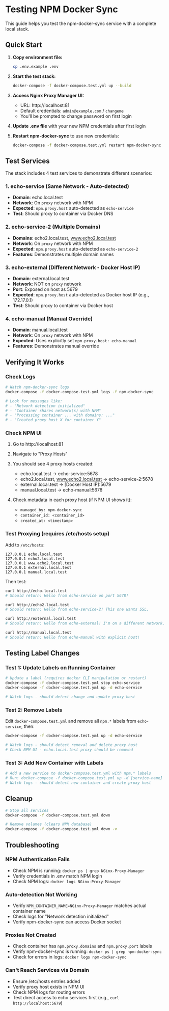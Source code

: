 # Testing NPM Docker Sync

This guide helps you test the npm-docker-sync service with a complete local stack.

## Quick Start

1. **Copy environment file:**
   ```bash
   cp .env.example .env
   ```

2. **Start the test stack:**
   ```bash
   docker-compose -f docker-compose.test.yml up --build
   ```

3. **Access Nginx Proxy Manager UI:**
   - URL: http://localhost:81
   - Default credentials: `admin@example.com` / `changeme`
   - You'll be prompted to change password on first login

4. **Update .env file** with your new NPM credentials after first login

5. **Restart npm-docker-sync** to use new credentials:
   ```bash
   docker-compose -f docker-compose.test.yml restart npm-docker-sync
   ```

## Test Services

The stack includes 4 test services to demonstrate different scenarios:

### 1. echo-service (Same Network - Auto-detected)
- **Domain**: echo.local.test
- **Network**: On `proxy` network with NPM
- **Expected**: `npm.proxy.host` auto-detected as `echo-service`
- **Test**: Should proxy to container via Docker DNS

### 2. echo-service-2 (Multiple Domains)
- **Domains**: echo2.local.test, www.echo2.local.test
- **Network**: On `proxy` network with NPM
- **Expected**: `npm.proxy.host` auto-detected as `echo-service-2`
- **Features**: Demonstrates multiple domain names

### 3. echo-external (Different Network - Docker Host IP)
- **Domain**: external.local.test
- **Network**: NOT on `proxy` network
- **Port**: Exposed on host as 5679
- **Expected**: `npm.proxy.host` auto-detected as Docker host IP (e.g., 172.17.0.1)
- **Test**: Should proxy to container via Docker host

### 4. echo-manual (Manual Override)
- **Domain**: manual.local.test
- **Network**: On `proxy` network with NPM
- **Expected**: Uses explicitly set `npm.proxy.host: echo-manual`
- **Features**: Demonstrates manual override

## Verifying It Works

### Check Logs

```bash
# Watch npm-docker-sync logs
docker-compose -f docker-compose.test.yml logs -f npm-docker-sync

# Look for messages like:
# - "Network detection initialized"
# - "Container shares network(s) with NPM"
# - "Processing container ... with domains: ..."
# - "Created proxy host X for container Y"
```

### Check NPM UI

1. Go to http://localhost:81
2. Navigate to "Proxy Hosts"
3. You should see 4 proxy hosts created:
   - echo.local.test → echo-service:5678
   - echo2.local.test, www.echo2.local.test → echo-service-2:5678
   - external.local.test → [Docker Host IP]:5679
   - manual.local.test → echo-manual:5678

4. Check metadata in each proxy host (if NPM UI shows it):
   - `managed_by: npm-docker-sync`
   - `container_id: <container_id>`
   - `created_at: <timestamp>`

### Test Proxying (requires /etc/hosts setup)

Add to `/etc/hosts`:
```
127.0.0.1 echo.local.test
127.0.0.1 echo2.local.test
127.0.0.1 www.echo2.local.test
127.0.0.1 external.local.test
127.0.0.1 manual.local.test
```

Then test:
```bash
curl http://echo.local.test
# Should return: Hello from echo-service on port 5678!

curl http://echo2.local.test
# Should return: Hello from echo-service-2! This one wants SSL.

curl http://external.local.test
# Should return: Hello from echo-external! I'm on a different network.

curl http://manual.local.test
# Should return: Hello from echo-manual with explicit host!
```

## Testing Label Changes

### Test 1: Update Labels on Running Container

```bash
# Update a label (requires docker CLI manipulation or restart)
docker-compose -f docker-compose.test.yml stop echo-service
docker-compose -f docker-compose.test.yml up -d echo-service

# Watch logs - should detect change and update proxy host
```

### Test 2: Remove Labels

Edit `docker-compose.test.yml` and remove all `npm.*` labels from `echo-service`, then:

```bash
docker-compose -f docker-compose.test.yml up -d echo-service

# Watch logs - should detect removal and delete proxy host
# Check NPM UI - echo.local.test proxy should be removed
```

### Test 3: Add New Container with Labels

```bash
# Add a new service to docker-compose.test.yml with npm.* labels
# Run: docker-compose -f docker-compose.test.yml up -d [service-name]
# Watch logs - should detect new container and create proxy host
```

## Cleanup

```bash
# Stop all services
docker-compose -f docker-compose.test.yml down

# Remove volumes (clears NPM database)
docker-compose -f docker-compose.test.yml down -v
```

## Troubleshooting

### NPM Authentication Fails
- Check NPM is running: `docker ps | grep NGinx-Proxy-Manager`
- Verify credentials in .env match NPM login
- Check NPM logs: `docker logs NGinx-Proxy-Manager`

### Auto-detection Not Working
- Verify `NPM_CONTAINER_NAME=NGinx-Proxy-Manager` matches actual container name
- Check logs for "Network detection initialized"
- Verify npm-docker-sync can access Docker socket

### Proxies Not Created
- Check container has `npm.proxy.domains` and `npm.proxy.port` labels
- Verify npm-docker-sync is running: `docker ps | grep npm-docker-sync`
- Check for errors in logs: `docker logs npm-docker-sync`

### Can't Reach Services via Domain
- Ensure /etc/hosts entries added
- Verify proxy host exists in NPM UI
- Check NPM logs for routing errors
- Test direct access to echo services first (e.g., `curl http://localhost:5679`)
